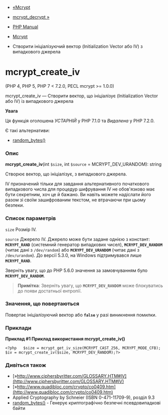 - [«Mcrypt](ref.mcrypt.md)
- [mcrypt_decrypt »](function.mcrypt-decrypt.md)

- [PHP Manual](index.md)
- [Mcrypt](ref.mcrypt.md)
- Створити ініціалізуючий вектор (Initialization Vector або IV) з
випадкового джерела

# mcrypt_create_iv

(PHP 4, PHP 5, PHP 7 \< 7.2.0, PECL mcrypt \>= 1.0.0)

mcrypt_create_iv — Створити вектор, що ініціалізує (Initialization
Vector або IV) із випадкового джерела

**Увага**

Ця функція оголошена *УСТАРНІЙ* у PHP 7.1.0 та *Видалена* у PHP 7.2.0.

Є такі альтернативи:

- [random_bytes()](function.random-bytes.md)

### Опис

**mcrypt_create_iv**(int `$size`, int `$source` = MCRYPT_DEV_URANDOM):
string

Створює вектор, що ініціалізує, з випадкового джерела.

IV призначений тільки для завдання альтернативного початкового випадкового
числа для процедур шифрування IV не обов'язково має бути секретним,
хоч це й бажано. Ви навіть можете надіслати його разом зі своїм
зашифрованим текстом, не втрачаючи при цьому безпеки.

### Список параметрів

`size`
Розмір ІV.

`source`
Джерело IV. Джерело може бути задане однією з констант:
**`MCRYPT_RAND`** (системний генератор випадкових чисел),
**`MCRYPT_DEV_RANDOM`** (читає дані з `/dev/random`) або
**`MCRYPT_DEV_URANDOM`** (читає дані з `/dev/urandom`). До версії
5.3.0, на Windows підтримувався лише **`MCRYPT_RAND`**.

Зверніть увагу, що до PHP 5.6.0 значення за замовчуванням було
**`MCRYPT_DEV_RANDOM`**.

> **Примітка**: Зверніть увагу, що **`MCRYPT_DEV_RANDOM`** може
> блокуватись до появи достатньої ентропії.

### Значення, що повертаються

Повертає ініціалізуючий вектор або **`false`** у разі
виникнення помилки.

### Приклади

**Приклад #1 Приклад використання **mcrypt_create_iv()****

`<?php   $size = mcrypt_get_iv_size(MCRYPT_CAST_256, MCRYPT_MODE_CFB); $iv = mcrypt_create_iv($size, MCRYPT_DEV_RANDOM);?> `

### Дивіться також

- [»http://www.ciphersbyritter.com/GLOSSARY.HTM#IV](http://www.ciphersbyritter.com/GLOSSARY.HTM#IV)
- [»http://www.quadibloc.com/crypto/co0409.htm](http://www.quadibloc.com/crypto/co0409.htm)
- Applied Cryptography by Schneier (ISBN 0-471-11709-9), розділ 9.3
- [random_bytes()](function.random-bytes.md) - Генерує
криптографічно безпечні псевдовипадкові байти
